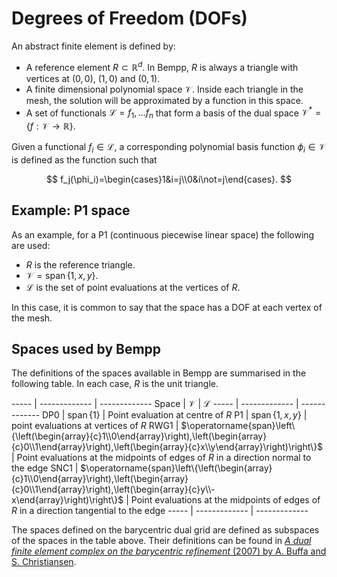 Degrees of Freedom (DOFs)
=========================

An abstract finite element is defined by:

- A reference element $R\subset\mathbb{R}^d$. In Bempp, $R$ is always a triangle with vertices at
  $(0,0)$, $(1,0)$ and $(0,1)$.
- A finite dimensional polynomial space $\mathcal{V}$. Inside each triangle in the mesh, the solution
  will be approximated by a function in this space.
- A set of functionals $\mathcal{L}={f_1, ... f_n}$ that form a basis of the dual space
  $\mathcal{V}^*=\{f:\mathcal{V}\to\mathbb{R}\}$.

Given a functional $f_i\in\mathcal{L}$, a corresponding polynomial basis function
$\phi_i\in\mathcal{V}$ is defined as the function such that

$$
f_j(\phi_i)=\begin{cases}1&i=j\\0&i\not=j\end{cases}.
$$

## Example: P1 space
As an example, for a P1 (continuous piecewise linear space) the following are used:

- $R$ is the reference triangle.
- $\mathcal{V}=\operatorname{span}\{1, x, y\}$.
- $\mathcal{L}$ is the set of point evaluations at the vertices of $R$.

In this case, it is common to say that the space has a DOF at each vertex of the mesh.

## Spaces used by Bempp
The definitions of the spaces available in Bempp are summarised in the following table.
In each case, $R$ is the unit triangle.

----- | ------------- | -------------
Space | $\mathcal{V}$ | $\mathcal{L}$
----- | ------------- | -------------
DP0   | $\operatorname{span}\{1\}$ | Point evaluation at centre of $R$
P1    | $\operatorname{span}\{1, x, y\}$ | point evaluations at vertices of $R$
RWG1  | $\operatorname{span}\left\{\left(\begin{array}{c}1\\0\end{array}\right),\left(\begin{array}{c}0\\1\end{array}\right),\left(\begin{array}{c}x\\y\end{array}\right)\right\}$ | Point evaluations at the midpoints of edges of $R$ in a direction normal to the edge
SNC1  | $\operatorname{span}\left\{\left(\begin{array}{c}1\\0\end{array}\right),\left(\begin{array}{c}0\\1\end{array}\right),\left(\begin{array}{c}y\\-x\end{array}\right)\right\}$ | Point evaluations at the midpoints of edges of $R$ in a direction tangential to the edge
----- | ------------- | -------------

The spaces defined on the barycentric dual grid are defined as subspaces of the spaces
in the table above. Their definitions can be found in
[<em>A dual finite element complex on the barycentric refinement</em> (2007) by A. Buffa and S. Christiansen](https://www.jstor.org/stable/40234460?seq=1).
